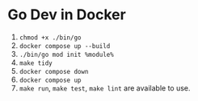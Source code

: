 # Go Dev in Docker

1. `chmod +x ./bin/go`
2. `docker compose up --build`
3. `./bin/go mod init %module%`
4. `make tidy`
5. `docker compose down`
6. `docker compose up`
7. `make run`, `make test`, `make lint` are available to use.
